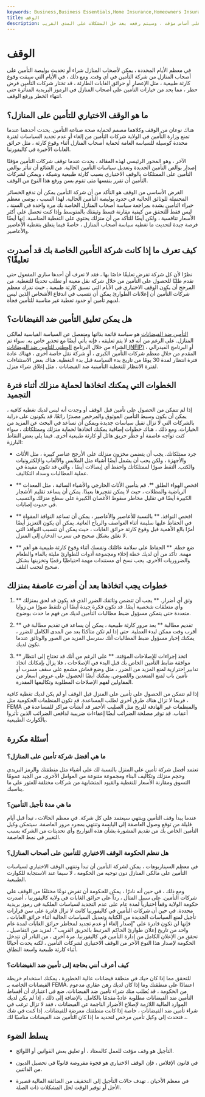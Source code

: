 ```yaml
---
keywords: Business,Business Essentials,Home Insurance,Homeowners Insurance
title: الوقف
description: يعلق الوقف الاختياري الأنشطة التجارية العادية أو إنفاذ بعض القوانين أو اللوائح ، على أساس مؤقت ، وسيتم رفعه بعد حل المشكلات على المدى القريب.
---
```


# الوقف
في معظم الأيام المحددة ، يمكن لأصحاب المنازل شراء أو تحديث بوليصة التأمين على أصحاب المنازل من شركة التأمين في أي وقت. ومع ذلك ، في الأيام التي سبقت وقوع كارثة طبيعية ، مثل الإعصار أو حرائق الغابات الطارئة ، قد تختار شركات التأمين فرض حظر ، مما يحد من خيارات التأمين على أصحاب المنازل في الرموز البريدية المتأثرة حتى انتهاء الخطر ورفع الوقف.

## ما هو الوقف الاختياري للتأمين على المنازل؟

هناك نوعان من الوقف وكلاهما مصمم لحماية صحة صناعة التأمين. يحدث أحدهما عندما تمنع وزارة التأمين في الولاية شركات التأمين من إلغاء أو عدم تجديد السياسات لفترة محددة كوسيلة للسياسة العامة لحماية أصحاب المنازل أثناء وقوع كارثة ، مثل حرائق الغابات الأخيرة في كاليفورنيا.

الآخر ، وهو المحور الرئيسي لهذه المقالة ، يحدث عندما توقف شركات التأمين مؤقتًا إصدار بوالص التأمين الجديدة وتعديل سياسات التأمين الحالية. من الشائع أن تتأثر بوالص التأمين على الممتلكات بالوقف الاختياري بسبب كارثة طبيعية وشيكة ، ويمكن لشركات التأمين أن تقرر بنفسها متى تقوم بسن ورفع هذا النوع من الوقف.

الغرض الأساسي من الوقف هو التأكد من أن شركة التأمين يمكن أن تدفع الخسائر المحتملة للوثائق الحالية في حدود بوليصة التأمين الحالية. لهذا السبب ، يوصي معظم خبراء التأمين بشدة بمراجعة سياسة أصحاب المنازل الخاصة بك مرة واحدة في السنة ، ليس فقط للتحقق من كيفية مقارنة قسط وثيقتك بالمتوسط وإذا كنت تحصل على أكثر الأسعار تنافسية ، ولكن أيضًا للتأكد من أن منزلك يحتوي على التغطية المناسبة. إنها أيضًا فرصة جيدة لتحديث ما تغطيه سياسة أصحاب المنازل ، خاصةً فيما يتعلق بتغطية الأعاصير والأعاصير.

## كيف تعرف ما إذا كانت شركة التأمين الخاصة بك قد أصدرت تعليقًا؟

نظرًا لأن كل شركة تفرض تعليقًا خاصًا بها ، فقد لا تعرف أن أحدها ساري المفعول حتى تقدم طلبًا للحصول على التأمين من خلال شركة نقل معينة أو تطلب تحديثًا للتغطية. من المرجح أن يكون الوقف الاختياري في الأيام التي تسبق كارثة طبيعية ، حيث تدرك معظم شركات التأمين أن إعلانات الطوارئ يمكن أن تتسبب في اندفاع الأشخاص الذين ليس لديهم تأمين أو حدود تغطية غير مناسبة للتأمين فجأة.

## هل يمكن تعليق التأمين ضد الفيضانات؟

[التأمين ضد الفيضانات](/flood-insurance) هو سياسة قائمة بذاتها ومنفصل عن السياسة القياسية لمالكي المنازل. على الرغم من أنه قد لا يتم تعليقه ، فإنه يأتي أيضًا مع تحذير خاص به. سواء تم الشراء من خلال البرنامج [الوطني للتأمين ضد الفيضانات (NFIP)](/flood-insurance) ، أو البرنامج الفيدرالي المقدم من خلال معظم شركات التأمين الكبرى ، أو شركة نقل خاصة أخرى ، فهناك عادة فترة انتظار لمدة 30 يومًا من تاريخ بدء السياسة قبل بدء التغطية. هناك بعض الاستثناءات لفترة الانتظار للتغطية التأمينية ضد الفيضانات ، مثل إغلاق شراء منزل.

## الخطوات التي يمكنك اتخاذها لحماية منزلك أثناء فترة التجميد

إذا لم تتمكن من الحصول على تأمين قبل الوقف أو وجدت أنه ليس لديك تغطية كافية ، يمكن أن يكون وسيط التأمين الموثوق والمرخص مصدرًا رائعًا. قد يكونون على دراية بالشركات التي لا تزال تقبل سياسات جديدة ويمكن أن تساعد في البحث عن المزيد من الخيارات. ومع ذلك ، هناك خطوات إضافية يمكنك اتخاذها لحماية منزلك وممتلكاتك ، سواء كنت تواجه عاصفة أو خطر حريق هائل أو كارثة طبيعية أخرى. فيما يلي بعض النقاط البارزة:

- جرد ممتلكاتك. يجب أن يتضمن مخزون منزلك على الأرجح عناصر كبيرة ، مثل الأثاث والأجهزة ، ولكن يجب أن يشمل أيضًا أشياء مثل الملابس والألعاب والإلكترونيات والكتب. التقط صورًا لممتلكاتك واحفظ أي إيصالات أيضًا ، والتي قد تكون مفيدة في عملية المطالبات وسداد التكاليف.

- ** افحص الهواء الطلق **. قم بتأمين الأثاث الخارجي والأشياء السائبة ، مثل المعدات الرياضية والمظلات ، حيث لا يمكن تفجيرها بعيدًا. يمكن أن يساعد تقليم الأشجار الكبيرة أيضًا في تقليل مخاطر سقوط الأغصان الكبيرة على سطح منزلك والتسبب في حدوث إصابات.

- ** افحص النوافذ. ** بالنسبة للأعاصير والأعاصير ، يمكن أن تساعد النوافذ المقواة في الحفاظ عليها سليمة أثناء العواصف والرياح العاتية. يمكن أن يكون التعزيز أيضًا أمرًا بالغ الأهمية قبل وقوع كارثة حرائق الغابات ، حيث يمكن أن تتسبب النوافذ التي لا تغلق بشكل صحيح في تسرب الدخان إلى المنزل.

- ** ضع خطة. ** الحفاظ على سلامة عائلتك ونفسك أثناء وقوع كارثة طبيعية هو أهم مهمة. تأكد من أن لديك خطة إخلاء ومجموعة أدوات للطوارئ مليئة بالماء والطعام والضروريات الأخرى. يجب نسخ أي مستندات مهمة احتياطيًا رقميًا وتخزينها بشكل صحيح لتجنب التلف.

## خطوات يجب اتخاذها بعد أن أضرت عاصفة بمنزلك

1. ** وثق أي أضرار. ** يجب أن تتضمن وثائقك الضرر الذي قد يكون قد لحق بمنزلك وأي متعلقات شخصية أيضًا. قد تكون فكرة جيدة أيضًا أن تلتقط صورًا من زوايا متعددة حتى يتمكن مسؤول ضبط مطالبات التأمين لديك من فهم ما حدث بوضوح.

1. ** تقديم مطالبة ** بعد مرور كارثة طبيعية ، يمكن أن يساعد في تقديم مطالبة في أقرب وقت ممكن لبدء العملية. حتى إذا لم تكن متأكدًا بعد من المدى الكامل للضرر ، يمكنك إخبار مسؤول ضبط المطالبات أنك سترسل المزيد من الصور والوثائق عندما تكون لديك.

1. ** اتخذ إجراءات للإصلاحات المؤقتة. ** على الرغم من أنك قد تحتاج إلى انتظار موافقة ضابط التأمين الخاص بك قبل البدء في الإصلاحات ، فلا يزال بإمكانك اتخاذ تدابير احترازية لمنع المزيد من الضرر ، مثل وضع قماش مشمع على سقف مسرب أو تأمين باب لمنع المتعدين واللصوص. يمكنك أيضًا الحصول على عروض أسعار من المقاولين لفهم الإصلاحات المطلوبة وتكاليفها المقدرة.

إذا لم تتمكن من الحصول على تأمين على المنزل قبل الوقف أو لم يكن لديك تغطية كافية ، فربما لا تزال هناك طرق أخرى لطلب المساعدة. قد تكون المنظمات الحكومية مثل FEMA والمنظمات غير الهادفة للربح مثل الصليب الأحمر قد أنشأت مراكز للمساعدة في أعقاب. قد توفر مصلحة الضرائب أيضًا إعفاءات ضريبية لدافعي الضرائب الذين تأثروا بالكوارث الطبيعية.

## أسئلة مكررة

### ما هي أفضل شركة تأمين على المنازل؟

تعتمد أفضل شركة تأمين على المنزل بالنسبة لك على أشياء مثل منطقتك والرمز البريدي وحجم منزلك وتكاليف البناء ومجموعة متنوعة من العوامل الأخرى. من الجيد عمومًا التسوق ومقارنة الأسعار للتغطية والقيود المتشابهة من شركات مختلفة للعثور على ما يناسبك.

### ما هي مدة تأجيل التأمين؟

عندما يبدأ وقف التأمين وينتهي سيعتمد على كل شركة. في معظم الحالات ، تبدأ قبل أيام قليلة من توقع وصول العاصفة إلى اليابسة وتنتهي بمجرد مرور العاصفة. سيتمكن وكيل التأمين الخاص بك من تقديم المشورة بشأن هذه التواريخ وأي تحديثات من الشركة بسبب التغيير في نمط العاصفة.

### هل تنظم الحكومة الوقف الاختياري للتأمين على أصحاب المنازل؟

في معظم السيناريوهات ، يمكن لشركة التأمين أن تبدأ وتنتهي الوقف الاختياري لسياسات التأمين على مالكي المنازل دون توجيه من الحكومة ، لا سيما عند الاستجابة للكوارث الطبيعية.

ومع ذلك ، في حين أنه نادرًا ، يمكن للحكومة أن تفرض نوعًا مختلفًا من الوقف على شركات التأمين. على سبيل المثال ، رداً على حرائق الغابات في ولاية كاليفورنيا ، أصدرت حكومة الولاية وقفاً اختيارياً لمدة عام على عدم التجديد لسياسات الملكية في رموز بريدية محددة. في حين أن شركات التأمين في كاليفورنيا كانت لا تزال قادرة على سن قرارات تأجيل لمنع السياسات الجديدة من الكتابة وتعديل السياسات الحالية أثناء حرائق الغابات ، فإنها لن تكون قادرة على "إصدار إلغاء أو عدم تجديد لمخاطر حرائق الغابات لمدة عام واحد من تاريخ إعلان طوارئ الحاكم المرتبط بالحريق القريب ". لمزيد من التفاصيل ، تحقق من الإعلان الكامل من إدارة التأمين في كاليفورنيا. مرة أخرى ، من النادر أن تتدخل الحكومة لإصدار هذا النوع الآخر من الوقف الاختياري لشركات التأمين ، لكنه يحدث أحيانًا أثناء كارثة طبيعية واسعة النطاق.

### كيف أعرف أنني بحاجة إلى تأمين ضد الفيضانات؟

للتحقق مما إذا كان حيك في منطقة فيضانات عالية الخطورة ، يمكنك استخدام خريطة الفيضانات الخاصة بـ FEMA. اعتمادًا على منطقتك وما إذا كان لديك رهن عقاري مدعوم من الحكومة ، قد يُطلب منك شراء تأمين ضد الفيضانات. ضع في اعتبارك أن أقساط التأمين ضد الفيضانات مطلوبة عادةً مقدمًا بالكامل. بالإضافة إلى ذلك ، إذا لم يكن لديك الموارد المالية اللازمة لإصلاح الأضرار الناجمة عن الفيضانات ، فقد لا تزال ترغب في شراء تأمين ضد الفيضانات ، خاصة إذا كانت منطقتك معرضة للفيضانات. إذا كنت في شك ، فتحدث إلى وكيل تأمين مرخص لتحديد ما إذا كان التأمين ضد الفيضانات مناسبًا لك.

## يسلط الضوء

- التأجيل هو وقف مؤقت للعمل كالمعتاد ، أو تعليق بعض القوانين أو اللوائح.

- في قانون الإفلاس ، فإن الوقف الاختياري هو فجوة مفروضة قانونًا في تحصيل الديون من الدائنين.

- في معظم الأحيان ، تهدف حالات التأجيل إلى التخفيف من الضائقة المالية قصيرة الأجل أو توفير الوقت لحل المشكلات ذات الصلة.

